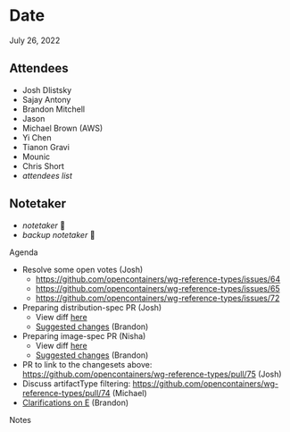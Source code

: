 # Date

July 26, 2022

## Attendees

- Josh Dlistsky
- Sajay Antony
- Brandon Mitchell
- Jason
- Michael Brown (AWS)
- Yi Chen
- Tianon Gravi
- Mounic
- Chris Short
- _attendees list_

## Notetaker

- _notetaker_ 🥇
- _backup notetaker_ 🥈

Agenda

- Resolve some open votes (Josh)
  - <https://github.com/opencontainers/wg-reference-types/issues/64>
  - <https://github.com/opencontainers/wg-reference-types/issues/65>
  - <https://github.com/opencontainers/wg-reference-types/issues/72>
- Preparing distribution-spec PR (Josh)
  - View diff [here](https://github.com/opencontainers/distribution-spec/compare/main...oci-playground:distribution-spec:pr)
  - [Suggested changes](https://github.com/oci-playground/distribution-spec/issues/1) (Brandon)
- Preparing image-spec PR (Nisha)
  - View diff [here](https://github.com/opencontainers/image-spec/compare/main...oci-playground:image-spec:pr)
  - [Suggested changes](https://github.com/oci-playground/image-spec/issues/3) (Brandon)
- PR to link to the changesets above: <https://github.com/opencontainers/wg-reference-types/pull/75> (Josh)
- Discuss artifactType filtering: <https://github.com/opencontainers/wg-reference-types/pull/74> (Michael)
- [Clarifications on E](https://github.com/opencontainers/wg-reference-types/pull/60) (Brandon)

Notes

